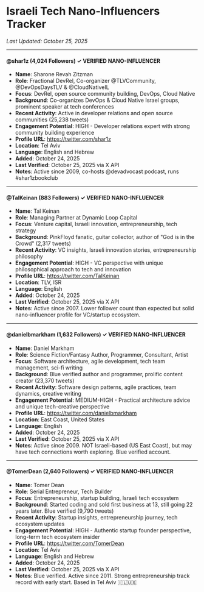 # Israeli Tech Nano-Influencers Tracker

*Last Updated: October 25, 2025*

---

#### @shar1z (4,024 Followers) ✓ VERIFIED NANO-INFLUENCER
- **Name**: Sharone Revah Zitzman
- **Role**: Fractional DevRel, Co-organizer @TLVCommunity, @DevOpsDaysTLV & @CloudNativeIL
- **Focus**: DevRel, open source community building, DevOps, Cloud Native
- **Background**: Co-organizes DevOps & Cloud Native Israel groups, prominent speaker at tech conferences
- **Recent Activity**: Active in developer relations and open source communities (25,238 tweets)
- **Engagement Potential**: HIGH - Developer relations expert with strong community building experience
- **Profile URL**: https://twitter.com/shar1z
- **Location**: Tel Aviv
- **Language**: English and Hebrew
- **Added**: October 24, 2025
- **Last Verified**: October 25, 2025 via X API
- **Notes**: Active since 2009, co-hosts @devadvocast podcast, runs #shar1zbookclub

---

#### @TalKeinan (883 Followers) ✓ VERIFIED NANO-INFLUENCER
- **Name**: Tal Keinan
- **Role**: Managing Partner at Dynamic Loop Capital
- **Focus**: Venture capital, Israeli innovation, entrepreneurship, tech strategy
- **Background**: PinkFloyd fanatic, guitar collector, author of "God is in the Crowd" (2,317 tweets)
- **Recent Activity**: VC insights, Israeli innovation stories, entrepreneurship philosophy
- **Engagement Potential**: HIGH - VC perspective with unique philosophical approach to tech and innovation
- **Profile URL**: https://twitter.com/TalKeinan
- **Location**: TLV, ISR
- **Language**: English
- **Added**: October 24, 2025
- **Last Verified**: October 25, 2025 via X API
- **Notes**: Active since 2007. Lower follower count than expected but solid nano-influencer profile for VC/startup ecosystem.

---

#### @danielbmarkham (1,632 Followers) ✓ VERIFIED NANO-INFLUENCER
- **Name**: Daniel Markham
- **Role**: Science Fiction/Fantasy Author, Programmer, Consultant, Artist
- **Focus**: Software architecture, agile development, tech team management, sci-fi writing
- **Background**: Blue verified author and programmer, prolific content creator (23,370 tweets)
- **Recent Activity**: Software design patterns, agile practices, team dynamics, creative writing
- **Engagement Potential**: MEDIUM-HIGH - Practical architecture advice and unique tech-creative perspective
- **Profile URL**: https://twitter.com/danielbmarkham
- **Location**: East Coast, United States
- **Language**: English
- **Added**: October 24, 2025
- **Last Verified**: October 25, 2025 via X API
- **Notes**: Active since 2009. NOT Israeli-based (US East Coast), but may have tech connections worth exploring. Blue verified account.

---

#### @TomerDean (2,640 Followers) ✓ VERIFIED NANO-INFLUENCER
- **Name**: Tomer Dean
- **Role**: Serial Entrepreneur, Tech Builder
- **Focus**: Entrepreneurship, startup building, Israeli tech ecosystem
- **Background**: Started coding and sold first business at 13, still going 22 years later. Blue verified (9,790 tweets)
- **Recent Activity**: Startup insights, entrepreneurship journey, tech ecosystem updates
- **Engagement Potential**: HIGH - Authentic startup founder perspective, long-term tech ecosystem insider
- **Profile URL**: https://twitter.com/TomerDean
- **Location**: Tel Aviv
- **Language**: English and Hebrew
- **Added**: October 24, 2025
- **Last Verified**: October 25, 2025 via X API
- **Notes**: Blue verified. Active since 2011. Strong entrepreneurship track record with early start. Based in Tel Aviv 🇮🇱🇺🇸
